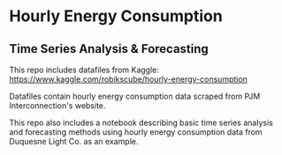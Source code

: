 # Hourly Energy Consumption
## Time Series Analysis & Forecasting

This repo includes datafiles from Kaggle:  https://www.kaggle.com/robikscube/hourly-energy-consumption

Datafiles contain hourly energy consumption data scraped from PJM Interconnection's website.

This repo also includes a notebook describing basic time series analysis and forecasting methods using hourly energy consumption data from Duquesne Light Co. as an example.